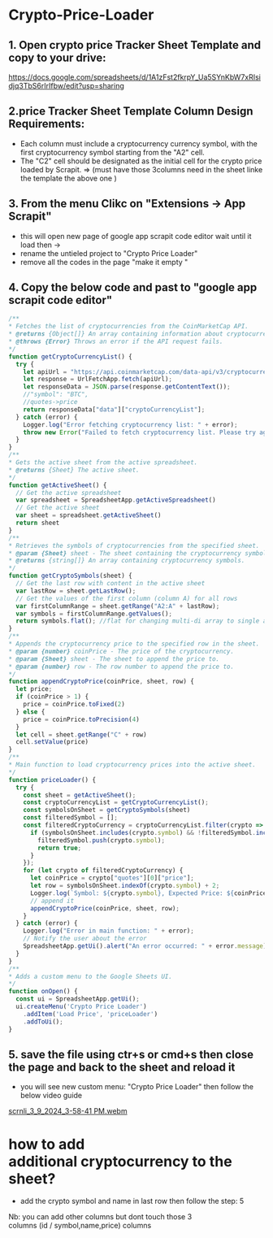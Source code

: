 # Crypto-Price-Loader

## 1. Open crypto price Tracker Sheet Template and copy to your drive: 
https://docs.google.com/spreadsheets/d/1A1zFst2fkrpY_Ua5SYnKbW7xRIsidjq3TbS6rIrIfbw/edit?usp=sharing

## 2.price Tracker Sheet Template Column Design Requirements:
- Each column must include a cryptocurrency currency symbol, with the first cryptocurrency symbol starting from the "A2" cell.
- The "C2" cell should be designated as the initial cell for the crypto price loaded by Scrapit.
=> (must have those 3columns need in the sheet linke the template the above one )

## 3. From the menu Clikc on "Extensions -> App Scrapit"
- this will open new page of google app scrapit code editor wait until it load then ->
- rename the untieled project to "Crypto Price Loader"
- remove all the codes in the page "make it empty "

## 4. Copy the below code and past to "google app scrapit code editor"
```js
/**
* Fetches the list of cryptocurrencies from the CoinMarketCap API.
* @returns {Object[]} An array containing information about cryptocurrencies.
* @throws {Error} Throws an error if the API request fails.
*/
function getCryptoCurrencyList() {
  try {
    let apiUrl = "https://api.coinmarketcap.com/data-api/v3/cryptocurrency/listing?limit=10000&sortBy=market_cap&sortType=desc&convert=USD&cryptoType=all&tagType=all&audited=false"
    let response = UrlFetchApp.fetch(apiUrl);
    let responseData = JSON.parse(response.getContentText());
    //"symbol": "BTC",
    //quotes->price
    return responseData["data"]["cryptoCurrencyList"];
  } catch (error) {
    Logger.log("Error fetching cryptocurrency list: " + error);
    throw new Error("Failed to fetch cryptocurrency list. Please try again later.");
  }
}
/**
* Gets the active sheet from the active spreadsheet.
* @returns {Sheet} The active sheet.
*/
function getActiveSheet() {
  // Get the active spreadsheet
  var spreadsheet = SpreadsheetApp.getActiveSpreadsheet()
  // Get the active sheet
  var sheet = spreadsheet.getActiveSheet()
  return sheet
}
/**
* Retrieves the symbols of cryptocurrencies from the specified sheet.
* @param {Sheet} sheet - The sheet containing the cryptocurrency symbols.
* @returns {string[]} An array containing cryptocurrency symbols.
*/
function getCryptoSymbols(sheet) {
  // Get the last row with content in the active sheet
  var lastRow = sheet.getLastRow();
  // Get the values of the first column (column A) for all rows
  var firstColumnRange = sheet.getRange("A2:A" + lastRow);
  var symbols = firstColumnRange.getValues();
  return symbols.flat(); //flat for changing multi-di array to single array
}
/**
* Appends the cryptocurrency price to the specified row in the sheet.
* @param {number} coinPrice - The price of the cryptocurrency.
* @param {Sheet} sheet - The sheet to append the price to.
* @param {number} row - The row number to append the price to.
*/
function appendCryptoPrice(coinPrice, sheet, row) {
  let price;
  if (coinPrice > 1) {
    price = coinPrice.toFixed(2)
  } else {
    price = coinPrice.toPrecision(4)
  }
  let cell = sheet.getRange("C" + row)
  cell.setValue(price)
}
/**
* Main function to load cryptocurrency prices into the active sheet.
*/
function priceLoader() {
  try {
    const sheet = getActiveSheet();
    const cryptoCurrencyList = getCryptoCurrencyList();
    const symbolsOnSheet = getCryptoSymbols(sheet)
    const filteredSymbol = [];
    const filteredCryptoCurrency = cryptoCurrencyList.filter(crypto => {
      if (symbolsOnSheet.includes(crypto.symbol) && !filteredSymbol.includes(crypto.symbol)) {
        filteredSymbol.push(crypto.symbol);
        return true;
      }
    });
    for (let crypto of filteredCryptoCurrency) {
      let coinPrice = crypto["quotes"][0]["price"];
      let row = symbolsOnSheet.indexOf(crypto.symbol) + 2;
      Logger.log(`Symbol: ${crypto.symbol}, Expected Price: ${coinPrice}`);
      // append it
      appendCryptoPrice(coinPrice, sheet, row);
    }
  } catch (error) {
    Logger.log("Error in main function: " + error);
    // Notify the user about the error
    SpreadsheetApp.getUi().alert("An error occurred: " + error.message);
  }
}
/**
* Adds a custom menu to the Google Sheets UI.
*/
function onOpen() {
  const ui = SpreadsheetApp.getUi();
  ui.createMenu('Crypto Price Loader')
    .addItem('Load Price', 'priceLoader')
    .addToUi();
}
```

## 5. save the file using ctr+s or cmd+s then close the page and back to the sheet and reload it
- you will see new custom menu: "Crypto Price Loader" then follow the below video guide

[scrnli_3_9_2024_3-58-41 PM.webm](https://github.com/progdagi/Crypto-Price-Loader/assets/142475159/a3ee19c9-8f0b-4703-829c-d612d0ec8983)



# how to add additional cryptocurrency to the sheet?
- add the crypto symbol and name in last row then follow the step: 5

Nb: you can add other columns but dont touch those 3 columns (id / symbol,name,price) columns 
  
